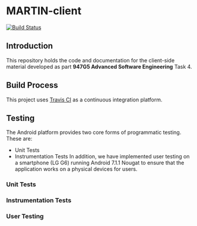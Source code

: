 # MARTIN-client

[![Build Status](https://travis-ci.org/ASE-ESRS/MARTIN-client.svg?branch=master)](https://travis-ci.org/ASE-ESRS/MARTIN-client)

## Introduction
This repository holds the code and documentation for the client-side material developed as part **947G5 Advanced Software Engineering** Task 4.

## Build Process
This project uses [Travis CI](http://travis-ci.org) as a continuous integration platform.

## Testing
The Android platform provides two core forms of programmatic testing. These are:
- Unit Tests
- Instrumentation Tests
In addition, we have implemented user testing on a smartphone (LG G6) running Android 7.1.1 Nougat to ensure that the application works on a physical devices for users.

### Unit Tests

### Instrumentation Tests

### User Testing

